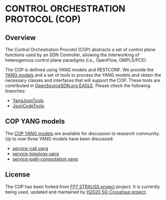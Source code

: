 # CONTROL ORCHESTRATION PROTOCOL (COP)

## Overview
The Control Orchestration Procotol (COP) abstracts a set of control plane functions used by an SDN Controller, allowing the interworking of heterogenous control plane paradigms (i.e., OpenFlow, GMPLS/PCE).

The COP is defined using YANG models and RESTCONF. We provide the [YANG models](COP/tree/master/yang) and a set of tools to process the YANG models and obtain the necessary classes and interfaces that will support the COP. These tools are contributed in [OpenSourceSDN.org EAGLE](https://github.com/OpenNetworkingFoundation/EAGLE-Open-Model-Profile-and-Tools). Please check the following branches:

- [YangJsonTools](https://github.com/OpenNetworkingFoundation/EAGLE-Open-Model-Profile-and-Tools/tree/YangJsonTools)
- [JsonCodeTools](https://github.com/OpenNetworkingFoundation/EAGLE-Open-Model-Profile-and-Tools/tree/JsonCodeTools)

## COP YANG models

The [COP YANG models](COP/tree/master/yang) are available for discussion to research community. Up to now three YANG models have been discussed:

- [service-call.yang](yang/yang-cop/service-call.yang)
- [service-topology.yang](yang/yang-cop/service-topology.yang)
- [service-path-computation.yang](yang/yang-cop/service-path-computation.yang)


License
-------
The COP has been forked from [FP7 STRAUSS project](http://www.ict-strauss.eu/) project. 
It is currently being used, updated and mantained by [H2020 5G-Crosshaul project](http://5g-crosshaul.eu/). 

